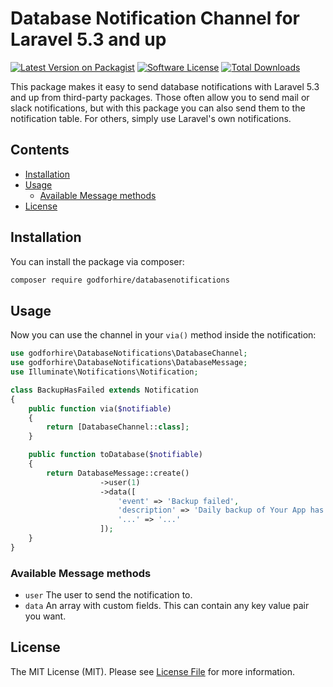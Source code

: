 # Database Notification Channel for Laravel 5.3 and up

[![Latest Version on Packagist](https://img.shields.io/packagist/v/godforhire/databasenotifications.svg?style=flat-square)](https://packagist.org/packages/godforhire/databasenotifications)
[![Software License](https://img.shields.io/badge/license-MIT-brightgreen.svg?style=flat-square)](LICENSE.md)
[![Total Downloads](https://img.shields.io/packagist/dt/godforhire/databasenotifications.svg?style=flat-square)](https://packagist.org/packages/godforhire/databasenotifications)

This package makes it easy to send database notifications with Laravel 5.3 and up from third-party packages. Those often allow you to send mail or slack notifications, but with this package you can also send them to the notification table.
For others, simply use Laravel's own notifications.

## Contents

- [Installation](#installation)
- [Usage](#usage)
    - [Available Message methods](#available-message-methods)
- [License](#license)

## Installation

You can install the package via composer:

``` bash
composer require godforhire/databasenotifications
```

## Usage

Now you can use the channel in your `via()` method inside the notification:

```php
use godforhire\DatabaseNotifications\DatabaseChannel;
use godforhire\DatabaseNotifications\DatabaseMessage;
use Illuminate\Notifications\Notification;

class BackupHasFailed extends Notification
{
    public function via($notifiable)
    {
        return [DatabaseChannel::class];
    }

    public function toDatabase($notifiable)
    {
        return DatabaseMessage::create()
                    ->user(1)
                    ->data([
                        'event' => 'Backup failed',
                    	'description' => 'Daily backup of Your App has failed: reason, disk S3 is unreachable.',
                    	'...' => '...'
                    ]);
    }
}
```

### Available Message methods

- `user` The user to send the notification to.
- `data` An array with custom fields. This can contain any key value pair you want.

## License

The MIT License (MIT). Please see [License File](LICENSE.md) for more information.